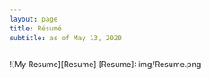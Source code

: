 ```yaml
---
layout: page
title: Résumé
subtitle: as of May 13, 2020
---
```

![My Resume][Resume]
[Resume]: img/Resume.png
